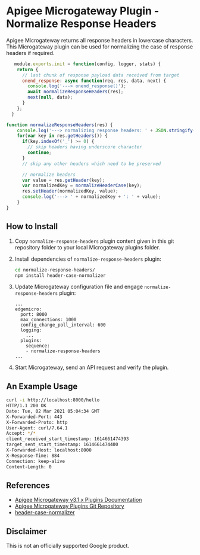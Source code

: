 # Apigee Microgateway Plugin - Normalize Response Headers

Apigee Microgateway returns all response headers in lowercase characters. This Microgateway plugin can be used for normalizing the case of response headers if required.

```js
   module.exports.init = function(config, logger, stats) {
    return {
      // last chunk of response payload data received from target
      onend_response: async function(req, res, data, next) {
        console.log('---> onend_response()');
        await normalizeResponseHeaders(res);
        next(null, data);
      }
    };
  }
```

```js
function normalizeResponseHeaders(res) {
    console.log('---> normalizing response headers: ' + JSON.stringify(res.getHeaders()));
    for(var key in res.getHeaders()) {
      if(key.indexOf('_') >= 0) {
        // skip headers having underscore character
        continue;
      }
      // skip any other headers which need to be preserved

      // normalize headers
      var value = res.getHeader(key);
      var normalizedKey = normalizeHeaderCase(key);
      res.setHeader(normalizedKey, value);
      console.log('---> ' + normalizedKey + ': ' + value);
    }
}
```

## How to Install

1. Copy `normalize-response-headers` plugin content given in this git repository folder to your local Microgateway plugins folder.

2. Install dependencies of `normalize-response-headers` plugin:
   ```bash
   cd normalize-response-headers/
   npm install header-case-normalizer
   ```

3. Update Microgateway configuration file and engage `normalize-response-headers` plugin:
   ```
   ...
   edgemicro:
     port: 8000
     max_connections: 1000
     config_change_poll_interval: 600
     logging:
       ...
     plugins:
       sequence:
       - normalize-response-headers
   ...
   ```

4. Start Microgateway, send an API request and verify the plugin.

## An Example Usage

```bash
curl -i http://localhost:8000/hello
HTTP/1.1 200 OK
Date: Tue, 02 Mar 2021 05:04:34 GMT
X-Forwarded-Port: 443
X-Forwarded-Proto: http
User-Agent: curl/7.64.1
Accept: */*
client_received_start_timestamp: 1614661474393
target_sent_start_timestamp: 1614661474400
X-Forwarded-Host: localhost:8000
X-Response-Time: 884
Connection: keep-alive
Content-Length: 0
```

## References
- [Apigee Microgateway v3.1.x Plugins Documentation](https://docs.apigee.com/api-platform/microgateway/3.1.x/use-plugins)
- [Apigee Microgateway Plugins Git Repository](https://github.com/apigee/microgateway-plugins)
- [header-case-normalizer](https://www.npmjs.com/package/header-case-normalizer)

## Disclaimer

This is not an officially supported Google product.